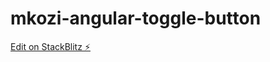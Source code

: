 # mkozi-angular-toggle-button

[Edit on StackBlitz ⚡️](https://stackblitz.com/edit/mkozi-angular-toggle-button)